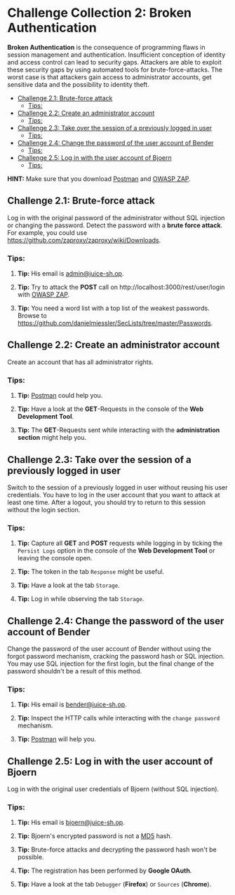 # Challenge Collection 2: Broken Authentication

**Broken Authentication** is the consequence of programming flaws in session management and authentication. Insufficient conception of identity and access control can lead to security gaps. Attackers are able to exploit these security gaps by using automated tools for brute-force-attacks. The worst case is that attackers gain access to administrator accounts, get sensitive data and the possibility to identity theft.

   * [Challenge 2.1: Brute-force attack](#challenge-21-brute-force-attack)
      * [Tips:](#tips)
   * [Challenge 2.2: Create an administrator account](#challenge-22-create-an-administrator-account)
      * [Tips:](#tips-1)
   * [Challenge 2.3: Take over the session of a previously logged in user](#challenge-23-take-over-the-session-of-a-previously-logged-in-user)
      * [Tips:](#tips-2)
   * [Challenge 2.4: Change the password of the user account of Bender](#challenge-24-change-the-password-of-the-user-account-of-bender)
      * [Tips:](#tips-3)
   * [Challenge 2.5: Log in with the user account of Bjoern](#challenge-25-log-in-with-the-user-account-of-bjoern)
      * [Tips:](#tips-4)

**HINT:** Make sure that you download [Postman](https://www.getpostman.com/apps) and [OWASP ZAP](https://github.com/zaproxy/zaproxy/wiki/Downloads).

## Challenge 2.1: Brute-force attack
Log in with the original password of the administrator without SQL injection or changing the password. Detect the password with a **brute force attack**. For example, you could use https://github.com/zaproxy/zaproxy/wiki/Downloads.

### Tips:

1. **Tip:** His email is admin@juice-sh.op.

2. **Tip:** Try to attack the **POST** call on http://localhost:3000/rest/user/login with [OWASP ZAP](https://github.com/zaproxy/zaproxy/wiki/Downloads).

3. **Tip:** You need a word list with a top list of the weakest passwords. Browse to https://github.com/danielmiessler/SecLists/tree/master/Passwords.


## Challenge 2.2: Create an administrator account
Create an account that has all administrator rights.

### Tips:

1. **Tip:** [Postman](https://www.getpostman.com/apps) could help you.

2. **Tip:** Have a look at the **GET**-Requests in the console of the **Web Development Tool**.

3. **Tip:** The **GET**-Requests sent while interacting with the **administration section** might help you.


## Challenge 2.3: Take over the session of a previously logged in user
Switch to the session of a previously logged in user without reusing his user credentials. You have to log in the user account that you want to attack at least one time. After a logout, you should try to return to this session without the login section.

### Tips:

1. **Tip:** Capture all **GET** and **POST** requests while logging in by ticking the `Persist Logs` option in the console of the **Web Development Tool** or leaving the console open.

2. **Tip:** The token in the tab `Response` might be useful.

3. **Tip:** Have a look at the tab `Storage`.

4. **Tip:** Log in while observing the tab `Storage`.


## Challenge 2.4: Change the password of the user account of Bender
Change the password of the user account of Bender without using the forgot password mechanism, cracking the password hash or SQL injection. You may use SQL injection for the first login, but the final change of the password shouldn't be a result of this method.

### Tips:

1. **Tip:** His email is bender@juice-sh.op.

2. **Tip:** Inspect the HTTP calls while interacting with the `change password` mechanism.

3. **Tip:** [Postman](https://www.getpostman.com/apps) will help you.


## Challenge 2.5: Log in with the user account of Bjoern
Log in with the original user credentials of Bjoern (without SQL injection).

### Tips:

1. **Tip:** His email is bjoern@juice-sh.op.

2. **Tip:** Bjoern's encrypted password is not a [MD5](https://en.wikipedia.org/wiki/MD5) hash.

3. **Tip:** Brute-force attacks and decrypting the password hash won't be possible.

4. **Tip:** The registration has been performed by **Google OAuth**.

5. **Tip:** Have a look at the tab `Debugger` (**Firefox**) or `Sources` (**Chrome**).


